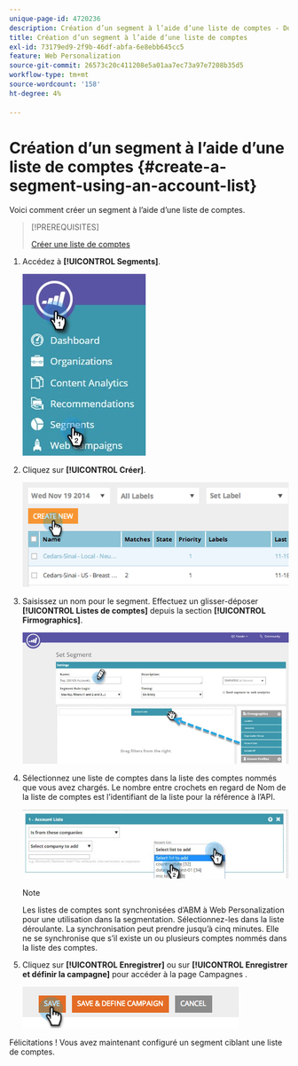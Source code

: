 ```yaml
---
unique-page-id: 4720236
description: Création d’un segment à l’aide d’une liste de comptes - Documents Marketo - Documentation du produit
title: Création d’un segment à l’aide d’une liste de comptes
exl-id: 73179ed9-2f9b-46df-abfa-6e8ebb645cc5
feature: Web Personalization
source-git-commit: 26573c20c411208e5a01aa7ec73a97e7208b35d5
workflow-type: tm+mt
source-wordcount: '158'
ht-degree: 4%

---
```


# Création d’un segment à l’aide d’une liste de comptes {#create-a-segment-using-an-account-list}

Voici comment créer un segment à l’aide d’une liste de comptes.

>[!PREREQUISITES]
>
>[Créer une liste de comptes](/help/marketo/product-docs/target-account-management/target/account-lists.md)

1. Accédez à **[!UICONTROL Segments]**.

   ![](assets/new-dropdown-segments-hand-no-account-list.jpg)

1. Cliquez sur **[!UICONTROL Créer]**.

   ![](assets/image2014-11-19-19-3a33-3a47.png)

1. Saisissez un nom pour le segment. Effectuez un glisser-déposer **[!UICONTROL Listes de comptes]** depuis la section **[!UICONTROL Firmographics]**.

   ![](assets/set-segment-hands.jpg)

1. Sélectionnez une liste de comptes dans la liste des comptes nommés que vous avez chargés. Le nombre entre crochets en regard de Nom de la liste de comptes est l’identifiant de la liste pour la référence à l’API.

   ![](assets/select-list-for-segment-hands.jpg)

   >[!NOTE]
   >
   >Les listes de comptes sont synchronisées d’ABM à Web Personalization pour une utilisation dans la segmentation. Sélectionnez-les dans la liste déroulante. La synchronisation peut prendre jusqu’à cinq minutes. Elle ne se synchronise que s’il existe un ou plusieurs comptes nommés dans la liste des comptes.

1. Cliquez sur **[!UICONTROL Enregistrer]** ou sur **[!UICONTROL Enregistrer et définir la campagne]** pour accéder à la page Campagnes .

   ![](assets/image2014-11-19-19-3a48-3a20.png)

Félicitations ! Vous avez maintenant configuré un segment ciblant une liste de comptes.
